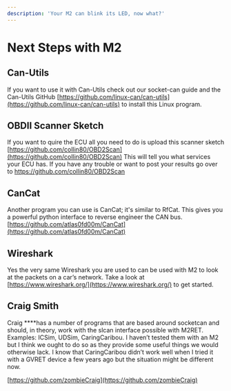 ```yaml
---
description: 'Your M2 can blink its LED, now what?'
---
```


# Next Steps with M2

## Can-Utils

If you want to use it with Can-Utils check out our socket-can guide and the Can-Utils GitHub [https://github.com/linux-can/can-utils](https://github.com/linux-can/can-utils) to install this Linux program.



## OBDII Scanner Sketch

If you want to quire the ECU all you need to do is upload this scanner sketch [https://github.com/collin80/OBD2Scan](https://github.com/collin80/OBD2Scan)  This will tell you what services your ECU has. If you have any trouble or want to post your results go over to [https://github.com/collin80/OBD2Scan](https://github.com/collin80/OBD2Scan)



## CanCat

Another program you can use is CanCat; it's similar to RfCat. This gives you a powerful python interface to reverse engineer the CAN bus. [https://github.com/atlas0fd00m/CanCat](https://github.com/atlas0fd00m/CanCat)



## Wireshark

Yes the very same Wireshark you are used to can be used with M2 to look at the packets on a car’s network. Take a look at [https://www.wireshark.org/](https://www.wireshark.org/) to get started.



## Craig Smith

Craig ****has a number of programs that are based around socketcan and should, in theory, work with the slcan interface possible with M2RET. Examples: ICSim, UDSim, CaringCaribou. I haven’t tested them with an M2 but I think we ought to do so as they provide some useful things we would otherwise lack. I know that CaringCaribou didn’t work well when I tried it with a GVRET device a few years ago but the situation might be different now.

[https://github.com/zombieCraig](https://github.com/zombieCraig)

